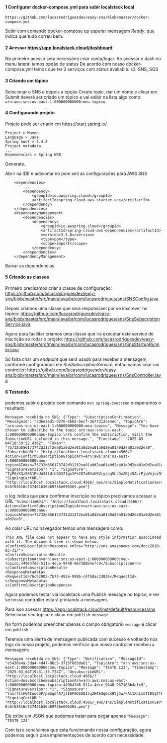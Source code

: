 #### 1 Configurar docker-compose.yml para subir localstack local
```
https://github.com/lucasrodriguesdev/easy-sns/blob/master/docker-compose.yml
```
Subir com comando docker-compose up
esperar mensagem *Ready.* que indica que tudo correu bem.

#### 2 Acessar https://app.localstack.cloud/dashboard
No primeiro acesso sera necessário criar conta/logar. Ao acessar o dash no menu lateral temos opção de status
De acordo com nosso docker-compose.yml temos que ter 3 serviços com status avaliable: s3, SNS, SQS

#### 3 Criando um tópico

Selecionar o SNS e depois a opção Create topic, dar um nome e clicar em Submit
deverá ser criado um tópico e vai exibir na lista algo como:
```arn:aws:sns:us-east-1:000000000000:meu-topico```

#### 4 Configurando projeto
Projeto pode ser criado em https://start.spring.io/
```
Project > Maven
Language > Java
Spring boot > 3.4.3
Project metadata
...
Dependencies > Spring WEB
```
Generate.

Abrir na IDE e adicionar no pom.xml as configurações para AWS SNS

```
	<dependencies>
	    ...
		<dependency>
			<groupId>io.awspring.cloud</groupId>
			<artifactId>spring-cloud-aws-starter-sns</artifactId>
		</dependency>
	</dependencies>
	<dependencyManagement>
		<dependencies>
			<dependency>
				<groupId>io.awspring.cloud</groupId>
				<artifactId>spring-cloud-aws-dependencies</artifactId>
				<version>3.3.0</version>
				<type>pom</type>
				<scope>import</scope>
			</dependency>
		</dependencies>
	</dependencyManagement>
```
Baixar as dependencias.

#### 5 Criando as classes
Primeiro precisamos criar a classe de configuração:
https://github.com/lucasrodriguesdev/easy-sns/blob/master/src/main/java/br/com/lucasrodrigues/sns/SNSConfig.java

Depois criamos uma classe que sera responsavel por se inscrever no tópico:
https://github.com/lucasrodriguesdev/easy-sns/blob/master/src/main/java/br/com/lucasrodrigues/sns/SnsSubscriptionService.java

Agora para facilitar criamos uma classe que ira executar este service de inscrição ao rodar o projeto:
https://github.com/lucasrodriguesdev/easy-sns/blob/master/src/main/java/br/com/lucasrodrigues/sns/SnsStartupRunner.java

Só falta criar um *endpoint* que será usado para receber a mensagem, conforme configuramos em *SnsSubscriptionService*, então vamos criar um controller:
https://github.com/lucasrodriguesdev/easy-sns/blob/master/src/main/java/br/com/lucasrodrigues/sns/SnsController.java

#### 6 Testando
podemos subir o projeto com comando 
`mvn spring-boot:run`
e esperamos o resultado:
```
Mensagem recebida no SNS: {"Type": "SubscriptionConfirmation", "MessageId": "ad6e2ed1-d370-4b0d-becf-3677312ce4ec", "TopicArn": "arn:aws:sns:us-east-1:000000000000:meu-topico", "Message": "You have chosen to subscribe to the topic arn:aws:sns:us-east-1:000000000000:meu-topico.\nTo confirm the subscription, visit the SubscribeURL included in this message.", "Timestamp": "2025-03-04T18:50:12.436Z", "Token": "75732d656173742d312f2ea01a0d2ea01a0d2ea01a0d2ea01a0d2ea01a0d2ea0", "SubscribeURL": "http://localhost.localstack.cloud:4566/?Action=ConfirmSubscription&TopicArn=arn:aws:sns:us-east-1:000000000000:meu-topico&Token=75732d656173742d312f2ea01a0d2ea01a0d2ea01a0d2ea01a0d2ea01a0d2ea0", "SignatureVersion": "1", "Signature": "TyPG/KOzS8S1PkUW33tdrbGGVZ1gx1F+2O7xBVuU9Viy/pq5LsDxZBjz5ALrPjqVnjui930dPORtS+abMMRvYwUv569S5RzEXp/yXCjj8RS00prdNdcFxWTSuFH6Wkhm+1foxiFwvzBIGtMrr0UtdpL+IzoT12ED4jLjDzm5aN+TiHc+z13kQwW7Ggbi5AL+SlRLYRd/v5gLWqjyW0qsrg8PJ6utUd4vtTMnwtY2F5ifBBMdmFLazfjiaEdjh0J1VTmSD6GkEF+Kr2GQOfQyaQIBskTntYij1zT8tso7vvGIHIIrf30RAzD7T9eFP9eaClLm6LSOwSfgmiCWCMUzkQ==", "SigningCertURL": "http://localhost.localstack.cloud:4566/_aws/sns/SimpleNotificationService-6c6f63616c737461636b69736e696365.pem"}
```
o log indica que para confirmar inscrição no tópico precisamos acessar a URL 
`"SubscribeURL": "http://localhost.localstack.cloud:4566/?Action=ConfirmSubscription&TopicArn=arn:aws:sns:us-east-1:000000000000:meu-topico&Token=75732d656173742d312f2ea01a0d2ea01a0d2ea01a0d2ea01a0d2ea01a0d2ea0", `

Ao colar URL no navegador temos uma mensagem como:
```
This XML file does not appear to have any style information associated with it. The document tree is shown below.
<ConfirmSubscriptionResponse xmlns="http://sns.amazonaws.com/doc/2010-03-31/">
<ConfirmSubscriptionResult>
<SubscriptionArn>arn:aws:sns:us-east-1:000000000000:meu-topico:449647d6-511a-4dce-9440-967188b4efc9</SubscriptionArn>
</ConfirmSubscriptionResult>
<ResponseMetadata>
<RequestId>76c52902-7b73-492e-999b-c4f0dac2d836</RequestId>
</ResponseMetadata>
</ConfirmSubscriptionResponse>
```

Agora podemos testar via localstack uma Publish message no topico, e ver se nosso controller estará printando a mensagem.

Para isso acessar
https://app.localstack.cloud/inst/default/resources/sns
Selecionar seu topico e clicar em `publish message`

No form podemos preencher apenas o campo obrigatório `message` e clicar em `publish`

Teremos uma alerta de mensagem publicada com sucesso e voltando nos logs do nosso projeto, podemos verificar que nosso controller recebeu a mensagem:

```
Mensagem recebida no SNS: {"Type": "Notification", "MessageId": "e5430e4a-3da4-4d47-86c5-3715f603da61", "TopicArn": "arn:aws:sns:us-east-1:000000000000:meu-topico", "Message": "TESTE 123", "Timestamp": "2025-03-04T19:31:35.774Z", "UnsubscribeURL": "http://localhost.localstack.cloud:4566/?Action=Unsubscribe&SubscriptionArn=arn:aws:sns:us-east-1:000000000000:meu-topico:449647d6-511a-4dce-9440-967188b4efc9", "SignatureVersion": "1", "Signature": "Yanr7llFG4InoCbP/pBSqd4A7jlIEF0QSDQIlq2H4EQqGcKHYjGw/FA11XnLIdTIR5qTTLBDJO0MYnDTCsTf2zyZC6UDDo+0Ex2zmXOIDYCVLDH3WaEwrXKgUDjMnP1tdt4nciNGUaxncJ3FgDQQBXJa1gHHVV+BU6i/8J4lQo2t1GQ8Em6GH7LTzekF4qiPAvHXu7wKIT3ApdWBhOBw6mD7oeZmiuXFOaLuhulpDdW0MW7H5jXZsdj+wwi7ym/UH4BBb2JfWcRZaelfT0XZoLaX/+Uqk3i/E7Zz9diTZwbfF5JsQJVt45l1aoPcfCZnC1CbGKH0XKM8LMFyulqYAA==", "SigningCertURL": "http://localhost.localstack.cloud:4566/_aws/sns/SimpleNotificationService-6c6f63616c737461636b69736e696365.pem"}
```
Ele exibe um JSON que podemos tratar para pegar apenas
`"Message": "TESTE 123"`

Com isso concluimos que esta funcionando nossa configuração, agora podemos seguir para implementações de acordo com necessidade.
